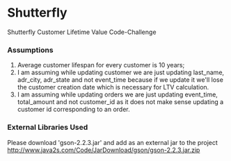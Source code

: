 # Shutterfly
Shutterfly Customer Lifetime Value Code-Challenge

### Assumptions

1) Average customer lifespan for every customer is 10 years;
2) I am assuming while updating customer we are just updating last_name, adr_city, adr_state and not event_time because if we update it we'll lose the customer creation date which is necessary for LTV calculation.
3) I am assuming while updating orders we are just updating event_time, total_amount and not customer_id  as it does not make sense updating a customer id corresponding to an order.

### External Libraries Used

Please download 'gson-2.2.3.jar' and add as an external jar to the project
http://www.java2s.com/Code/JarDownload/gson/gson-2.2.3.jar.zip

